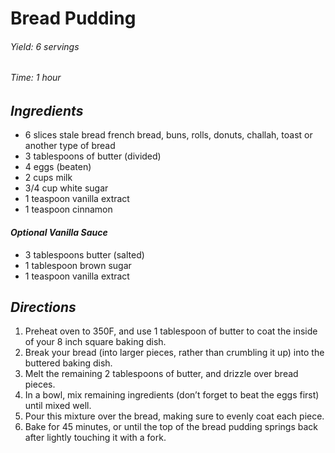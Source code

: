 # Bread Pudding

######  Yield: 6 servings 
######  Time:  1 hour

##  *Ingredients*
- 6 slices stale bread french bread, buns, rolls, donuts, challah, toast or another type of bread
- 3 tablespoons of butter (divided)
- 4 eggs (beaten)
- 2 cups milk
- 3/4 cup white sugar
- 1 teaspoon vanilla extract
- 1 teaspoon cinnamon
#### *Optional Vanilla Sauce*
- 3 tablespoons butter (salted)
- 1 tablespoon brown sugar
- 1 teaspoon vanilla extract

##  *Directions*
1. Preheat oven to 350F, and use 1 tablespoon of butter to coat the inside of your 8 inch square baking dish.
2. Break your bread (into larger pieces, rather than crumbling it up) into the buttered baking dish.
3. Melt the remaining 2 tablespoons of butter, and drizzle over bread pieces.
4. In a bowl, mix remaining ingredients (don’t forget to beat the eggs first) until mixed well.
5. Pour this mixture over the bread, making sure to evenly coat each piece.
6. Bake for 45 minutes, or until the top of the bread pudding springs back after lightly touching it with a fork.